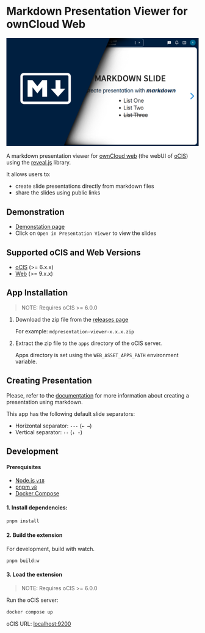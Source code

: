 # Markdown Presentation Viewer for ownCloud Web

![cover photo](./images/cover-large.png)

A markdown presentation viewer for [ownCloud web](https://github.com/owncloud/web/) (the webUI of [oCIS](https://github.com/owncloud/ocis/)) using the [reveal.js](https://revealjs.com/) library.

It allows users to:

- create slide presentations directly from markdown files
- share the slides using public links

## Demonstration

- [Demonstation page](https://ocis.in-nepal.de/files/link/public/bdSEsErbfGKoOIt?fileId=bdSEsErbfGKoOIt&files-public-link-view-mode=resource-table)
- Click on `Open in Presentation Viewer` to view the slides

## Supported oCIS and Web Versions

- [oCIS](https://github.com/owncloud/ocis) (>= 6.x.x)
- [Web](https://nodejs.org/en/) (>= 9.x.x)

## App Installation

> NOTE: Requires oCIS >= 6.0.0

1. Download the zip file from the [releases page](https://github.com/JankariTech/web-app-presentation-viewer/releases)

   For example: `mdpresentation-viewer-x.x.x.zip`

2. Extract the zip file to the `apps` directory of the oCIS server.

   Apps directory is set using the `WEB_ASSET_APPS_PATH` environment variable.

## Creating Presentation

Please, refer to the [documentation](https://revealjs.com/markdown/) for more information about creating a presentation using markdown.

This app has the following default slide separators:

- Horizontal separator: `---` (`← →`)
- Vertical separator: `--` (`↓ ↑`)

## Development

#### Prerequisites

- [Node.js `v18`](https://nodejs.org/en/)
- [pnpm `v8`](https://pnpm.io/)
- [Docker Compose](https://docs.docker.com/compose/)

#### 1. Install dependencies:

```bash
pnpm install
```

#### 2. Build the extension

For development, build with watch.

```bash
pnpm build:w
```

#### 3. Load the extension

> NOTE: Requires oCIS >= 6.0.0

Run the oCIS server:

```bash
docker compose up
```

oCIS URL: [localhost:9200](https://localhost:9200)
